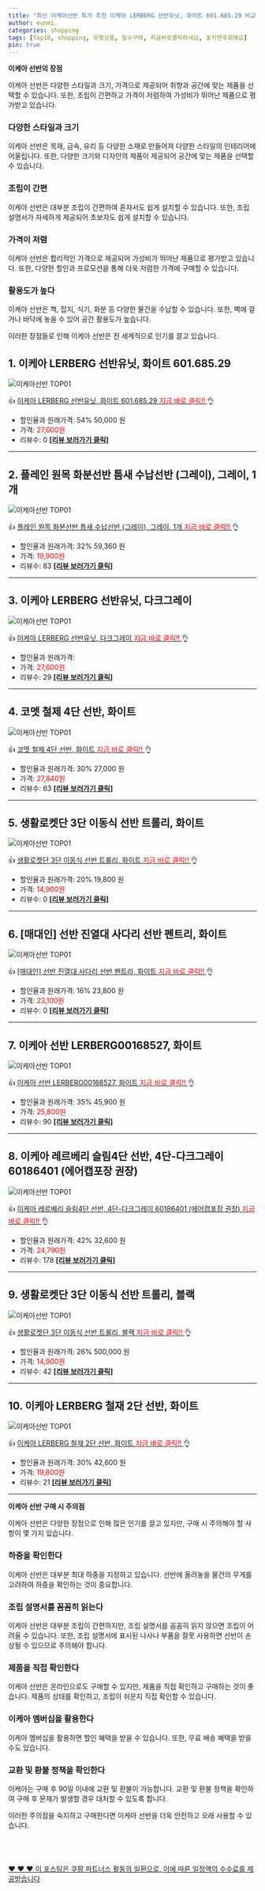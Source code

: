 ```yaml
---
title: "최신 이케아선반 특가 추천 이케아 LERBERG 선반유닛, 화이트 601.685.29 비교 장점"
author: eunmi.
categories: shopping
tags: [Top10, shopping, 유행상품, 필수구매, 지금바로클릭하세요, 놓치면후회해요]
pin: true
---
```

**이케아 선반의 장점**

이케아 선반은 다양한 스타일과 크기, 가격으로 제공되어 취향과 공간에 맞는 제품을 선택할 수 있습니다. 또한, 조립이 간편하고 가격이 저렴하여 가성비가 뛰어난 제품으로 평가받고 있습니다.

### **다양한 스타일과 크기**

이케아 선반은 목재, 금속, 유리 등 다양한 소재로 만들어져 다양한 스타일의 인테리어에 어울립니다. 또한, 다양한 크기와 디자인의 제품이 제공되어 공간에 맞는 제품을 선택할 수 있습니다.

### **조립이 간편**

이케아 선반은 대부분 조립이 간편하여 혼자서도 쉽게 설치할 수 있습니다. 또한, 조립 설명서가 자세하게 제공되어 초보자도 쉽게 설치할 수 있습니다.

### **가격이 저렴**

이케아 선반은 합리적인 가격으로 제공되어 가성비가 뛰어난 제품으로 평가받고 있습니다. 또한, 다양한 할인과 프로모션을 통해 더욱 저렴한 가격에 구매할 수 있습니다.

### **활용도가 높다**

이케아 선반은 책, 잡지, 식기, 화분 등 다양한 물건을 수납할 수 있습니다. 또한, 벽에 걸거나 바닥에 놓을 수 있어 공간 활용도가 높습니다.

이러한 장점들로 인해 이케아 선반은 전 세계적으로 인기를 끌고 있습니다.

   

## 1. 이케아 LERBERG 선반유닛, 화이트 601.685.29

![이케아선반 TOP01](https://thumbnail10.coupangcdn.com/thumbnails/remote/230x230ex/image/vendor_inventory/c5ae/a84e00dccbdd600d0fc6de05c4dea484def9b4321a8a9c6df66a34bf490c.JPG)


👍 [이케아 LERBERG 선반유닛, 화이트 601.685.29 <font color=red> 지금 바로 클릭!! </font> ](https://link.coupang.com/re/AFFSDP?lptag=AF3617701&subid=GithubCoopas&pageKey=4786464143&traceid=V0-153&itemId=6126049880&vendorItemId=81553690798) 👌 


- 할인율과 원래가격: 54%  50,000   원
- 가격: <span style='color:red'>27,600원</span>
- 리뷰수: 0  [**[리뷰 보러가기 클릭]**](https://link.coupang.com/re/AFFSDP?lptag=AF3617701&subid=GithubCoopas&pageKey=4786464143&traceid=V0-153&itemId=6126049880&vendorItemId=81553690798)

---


   

## 2. 플레인 원목 화분선반 틈새 수납선반 (그레이), 그레이, 1개

![이케아선반 TOP01](https://thumbnail6.coupangcdn.com/thumbnails/remote/230x230ex/image/vendor_inventory/f6fb/a49084a19eca7ea0ceb66864a8883ad88665b521f4b30e73b9f1e62a5453.jpg)


👍 [플레인 원목 화분선반 틈새 수납선반 (그레이), 그레이, 1개 <font color=red> 지금 바로 클릭!! </font> ](https://link.coupang.com/re/AFFSDP?lptag=AF3617701&subid=GithubCoopas&pageKey=7444953750&traceid=V0-153&itemId=19368517704&vendorItemId=86481364062) 👌 


- 할인율과 원래가격: 32%  59,360   원
- 가격: <span style='color:red'>19,900원</span>
- 리뷰수: 83  [**[리뷰 보러가기 클릭]**](https://link.coupang.com/re/AFFSDP?lptag=AF3617701&subid=GithubCoopas&pageKey=7444953750&traceid=V0-153&itemId=19368517704&vendorItemId=86481364062)

---


   

## 3. 이케아 LERBERG 선반유닛, 다크그레이

![이케아선반 TOP01](https://thumbnail7.coupangcdn.com/thumbnails/remote/230x230ex/image/vendor_inventory/67c7/8f91d7d41eb66c59876cc57bc23c22f0b7ffddd777c10bd814a0bee81ad9.JPG)


👍 [이케아 LERBERG 선반유닛, 다크그레이 <font color=red> 지금 바로 클릭!! </font> ](https://link.coupang.com/re/AFFSDP?lptag=AF3617701&subid=GithubCoopas&pageKey=4786464143&traceid=V0-153&itemId=5009651850&vendorItemId=81553690786) 👌 


- 할인율과 원래가격: 
- 가격: <span style='color:red'>27,600원</span>
- 리뷰수: 29  [**[리뷰 보러가기 클릭]**](https://link.coupang.com/re/AFFSDP?lptag=AF3617701&subid=GithubCoopas&pageKey=4786464143&traceid=V0-153&itemId=5009651850&vendorItemId=81553690786)

---


   

## 4. 코멧 철제 4단 선반, 화이트

![이케아선반 TOP01](https://thumbnail9.coupangcdn.com/thumbnails/remote/230x230ex/image/retail/images/193336651433750-6a0391d0-4d2a-44fb-8b06-a9ffe742f3dd.jpg)


👍 [코멧 철제 4단 선반, 화이트 <font color=red> 지금 바로 클릭!! </font> ](https://link.coupang.com/re/AFFSDP?lptag=AF3617701&subid=GithubCoopas&pageKey=6750870160&traceid=V0-153&itemId=15788121669&vendorItemId=83000934011) 👌 


- 할인율과 원래가격: 30%  27,000   원
- 가격: <span style='color:red'>27,840원</span>
- 리뷰수: 63  [**[리뷰 보러가기 클릭]**](https://link.coupang.com/re/AFFSDP?lptag=AF3617701&subid=GithubCoopas&pageKey=6750870160&traceid=V0-153&itemId=15788121669&vendorItemId=83000934011)

---


   

## 5. 생활로켓단 3단 이동식 선반 트롤리, 화이트

![이케아선반 TOP01](https://thumbnail9.coupangcdn.com/thumbnails/remote/230x230ex/image/vendor_inventory/d1ef/dbb2601977f42b97d8c18cbba9255699aee1b6df54dca6c3a565f62dd302.jpg)


👍 [생활로켓단 3단 이동식 선반 트롤리, 화이트 <font color=red> 지금 바로 클릭!! </font> ](https://link.coupang.com/re/AFFSDP?lptag=AF3617701&subid=GithubCoopas&pageKey=7358837173&traceid=V0-153&itemId=18954544453&vendorItemId=86080681197) 👌 


- 할인율과 원래가격: 20%  19,800   원
- 가격: <span style='color:red'>14,900원</span>
- 리뷰수: 0  [**[리뷰 보러가기 클릭]**](https://link.coupang.com/re/AFFSDP?lptag=AF3617701&subid=GithubCoopas&pageKey=7358837173&traceid=V0-153&itemId=18954544453&vendorItemId=86080681197)

---


   

## 6. [매대인] 선반 진열대 사다리 선반 펜트리, 화이트

![이케아선반 TOP01](https://thumbnail7.coupangcdn.com/thumbnails/remote/230x230ex/image/vendor_inventory/d70c/9ac76bcc26788ae6cbf2cef7798192b3395bfe82138f9de4380a0c150872.png)


👍 [[매대인] 선반 진열대 사다리 선반 펜트리, 화이트 <font color=red> 지금 바로 클릭!! </font> ](https://link.coupang.com/re/AFFSDP?lptag=AF3617701&subid=GithubCoopas&pageKey=7480850347&traceid=V0-153&itemId=19540377380&vendorItemId=86646172847) 👌 


- 할인율과 원래가격: 16%  23,800   원
- 가격: <span style='color:red'>23,100원</span>
- 리뷰수: 0  [**[리뷰 보러가기 클릭]**](https://link.coupang.com/re/AFFSDP?lptag=AF3617701&subid=GithubCoopas&pageKey=7480850347&traceid=V0-153&itemId=19540377380&vendorItemId=86646172847)

---


   

## 7. 이케아 선반 LERBERG00168527, 화이트

![이케아선반 TOP01](https://thumbnail10.coupangcdn.com/thumbnails/remote/230x230ex/image/vendor_inventory/ecfc/d6c9d5579475a5cfeb128524df2a72345dbc661666508906f2436c129a04.jpg)


👍 [이케아 선반 LERBERG00168527, 화이트 <font color=red> 지금 바로 클릭!! </font> ](https://link.coupang.com/re/AFFSDP?lptag=AF3617701&subid=GithubCoopas&pageKey=22846789&traceid=V0-153&itemId=88713608&vendorItemId=87414909762) 👌 


- 할인율과 원래가격: 35%  45,900   원
- 가격: <span style='color:red'>25,800원</span>
- 리뷰수: 90  [**[리뷰 보러가기 클릭]**](https://link.coupang.com/re/AFFSDP?lptag=AF3617701&subid=GithubCoopas&pageKey=22846789&traceid=V0-153&itemId=88713608&vendorItemId=87414909762)

---


   

## 8. 이케아 레르베리 슬림4단 선반, 4단-다크그레이 60186401 (에어캡포장 권장)

![이케아선반 TOP01](https://thumbnail7.coupangcdn.com/thumbnails/remote/230x230ex/image/vendor_inventory/67c7/8f91d7d41eb66c59876cc57bc23c22f0b7ffddd777c10bd814a0bee81ad9.JPG)


👍 [이케아 레르베리 슬림4단 선반, 4단-다크그레이 60186401 (에어캡포장 권장) <font color=red> 지금 바로 클릭!! </font> ](https://link.coupang.com/re/AFFSDP?lptag=AF3617701&subid=GithubCoopas&pageKey=6714237750&traceid=V0-153&itemId=15597301730&vendorItemId=87574119714) 👌 


- 할인율과 원래가격: 42%  32,600   원
- 가격: <span style='color:red'>24,790원</span>
- 리뷰수: 178  [**[리뷰 보러가기 클릭]**](https://link.coupang.com/re/AFFSDP?lptag=AF3617701&subid=GithubCoopas&pageKey=6714237750&traceid=V0-153&itemId=15597301730&vendorItemId=87574119714)

---


   

## 9. 생활로켓단 3단 이동식 선반 트롤리, 블랙

![이케아선반 TOP01](https://thumbnail7.coupangcdn.com/thumbnails/remote/230x230ex/image/vendor_inventory/dbcd/d098f5097eae1db1cd03a3245d02e970f311b06bb719f42c43b6a3d31ad1.jpg)


👍 [생활로켓단 3단 이동식 선반 트롤리, 블랙 <font color=red> 지금 바로 클릭!! </font> ](https://link.coupang.com/re/AFFSDP?lptag=AF3617701&subid=GithubCoopas&pageKey=7358837173&traceid=V0-153&itemId=18954544452&vendorItemId=86080681212) 👌 


- 할인율과 원래가격: 26%  500,000   원
- 가격: <span style='color:red'>14,900원</span>
- 리뷰수: 42  [**[리뷰 보러가기 클릭]**](https://link.coupang.com/re/AFFSDP?lptag=AF3617701&subid=GithubCoopas&pageKey=7358837173&traceid=V0-153&itemId=18954544452&vendorItemId=86080681212)

---


   

## 10. 이케아 LERBERG 철재 2단 선반, 화이트

![이케아선반 TOP01](https://thumbnail10.coupangcdn.com/thumbnails/remote/230x230ex/image/vendor_inventory/036a/0cffcc53e63529a9616729b0ee243bcb3722fb1033db08bac9d1fa054090.JPG)


👍 [이케아 LERBERG 철재 2단 선반, 화이트 <font color=red> 지금 바로 클릭!! </font> ](https://link.coupang.com/re/AFFSDP?lptag=AF3617701&subid=GithubCoopas&pageKey=2331884&traceid=V0-153&itemId=10716850&vendorItemId=86715112689) 👌 


- 할인율과 원래가격: 30%  42,600   원
- 가격: <span style='color:red'>19,800원</span>
- 리뷰수: 21  [**[리뷰 보러가기 클릭]**](https://link.coupang.com/re/AFFSDP?lptag=AF3617701&subid=GithubCoopas&pageKey=2331884&traceid=V0-153&itemId=10716850&vendorItemId=86715112689)

---
**이케아 선반 구매 시 주의점**

이케아 선반은 다양한 장점으로 인해 많은 인기를 끌고 있지만, 구매 시 주의해야 할 사항이 몇 가지 있습니다.

### **하중을 확인한다**

이케아 선반은 대부분 최대 하중을 지정하고 있습니다. 선반에 올려놓을 물건의 무게를 고려하여 하중을 확인하는 것이 중요합니다.

### **조립 설명서를 꼼꼼히 읽는다**

이케아 선반은 대부분 조립이 간편하지만, 조립 설명서를 꼼꼼히 읽지 않으면 조립이 어려울 수 있습니다. 또한, 조립 설명서에 표시된 나사나 부품을 잘못 사용하면 선반이 손상될 수 있으므로 주의해야 합니다.

### **제품을 직접 확인한다**

이케아 선반은 온라인으로도 구매할 수 있지만, 제품을 직접 확인하고 구매하는 것이 좋습니다. 제품의 상태를 확인하고, 조립이 쉬운지 직접 확인할 수 있습니다.

### **이케아 멤버십을 활용한다**

이케아 멤버십을 활용하면 할인 혜택을 받을 수 있습니다. 또한, 무료 배송 혜택을 받을 수도 있습니다.

### **교환 및 환불 정책을 확인한다**

이케아는 구매 후 90일 이내에 교환 및 환불이 가능합니다. 교환 및 환불 정책을 확인하여 구매 후 문제가 발생할 경우 대처할 수 있도록 합니다.

이러한 주의점을 숙지하고 구매한다면 이케아 선반을 더욱 안전하고 오래 사용할 수 있습니다.<br><br><br><br><br> [ ❤ ❤ ❤ 이 포스팅은 쿠팡 파트너스 활동의 일환으로, 이에 따른 일정액의 수수료를 제공받습니다](https://link.coupang.com/a/bcEFyh)